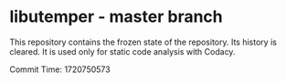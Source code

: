 # libutemper - master branch

This repository contains the frozen state of the repository.
Its history is cleared. It is used only for static code
analysis with Codacy.

Commit Time: 1720750573